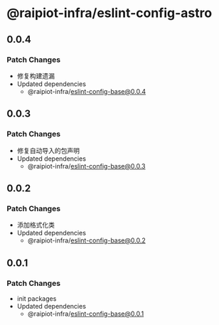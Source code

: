 # @raipiot-infra/eslint-config-astro

## 0.0.4

### Patch Changes

- 修复构建遗漏
- Updated dependencies
  - @raipiot-infra/eslint-config-base@0.0.4

## 0.0.3

### Patch Changes

- 修复自动导入的包声明
- Updated dependencies
  - @raipiot-infra/eslint-config-base@0.0.3

## 0.0.2

### Patch Changes

- 添加格式化类
- Updated dependencies
  - @raipiot-infra/eslint-config-base@0.0.2

## 0.0.1

### Patch Changes

- init packages
- Updated dependencies
  - @raipiot-infra/eslint-config-base@0.0.1
